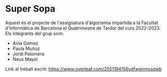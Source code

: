 # Super Sopa #
Aquest és el projecte de l'assignatura d'algorismia impartida a la Facultat d'Informàtica de Barcelona el Quatrimestre de Tardor del curs 2022-2023. Els integrants del grup som:
* Aina Gomez
* Paula Muñoz
* Jordi Palomera
* Neus Mayol

Link al treball escrit: https://www.overleaf.com/2551194156ydfwgnmssqwb
